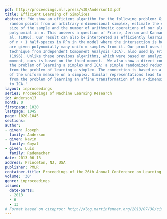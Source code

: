 ```yaml
---
pdf: http://proceedings.mlr.press/v30/Anderson13.pdf
title: Efficient Learning of Simplices
abstract: 'We show an efficient algorithm for the following problem: Given uniformly
  random points from an arbitrary n-dimensional simplex, estimate the simplex. The
  size of the sample and the number of arithmetic operations of our algorithm are
  polynomial in n. This answers a question of Frieze, Jerrum and Kannan Frieze et
  al. (1996). Our result can also be interpreted as efficiently learning the intersection
  of n + 1 half-spaces in R^n in the model where the intersection is bounded and we
  are given polynomially many uniform samples from it. Our proof uses the local search
  technique from Independent Component Analysis (ICA), also used by Frieze et al.
  (1996). Unlike these previous algorithms, which were based on analyzing the fourth
  moment, ours is based on the third moment.  We also show a direct connection between
  the problem of learning a simplex and ICA: a simple randomized reduction to ICA
  from the problem of learning a simplex. The connection is based on a known representation
  of the uniform measure on a simplex. Similar representations lead to a reduction
  from the problem of learning an affine transformation of an n-dimensional l_p ball
  to ICA.'
layout: inproceedings
series: Proceedings of Machine Learning Research
id: Anderson13
month: 0
firstpage: 1020
lastpage: 1045
page: 1020-1045
sections: 
author:
- given: Joseph
  family: Anderson
- given: Navin
  family: Goyal
- given: Luis
  family: Rademacher
date: 2013-06-13
address: Princeton, NJ, USA
publisher: PMLR
container-title: Proceedings of the 26th Annual Conference on Learning Theory
volume: '30'
genre: inproceedings
issued:
  date-parts:
  - 2013
  - 6
  - 13
# Format based on citeproc: http://blog.martinfenner.org/2013/07/30/citeproc-yaml-for-bibliographies/
---
```

